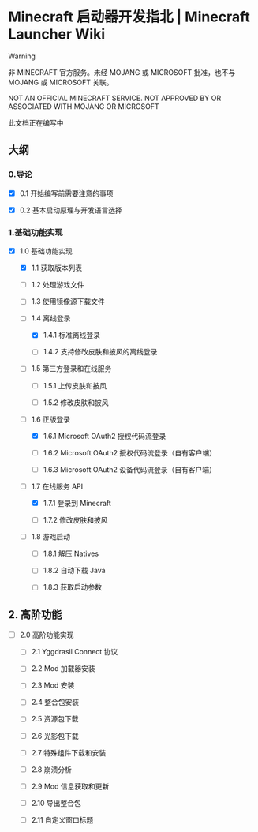 # Minecraft 启动器开发指北 | Minecraft Launcher Wiki

>[!WARNING]
>
>非 MINECRAFT 官方服务。未经 MOJANG 或 MICROSOFT 批准，也不与 MOJANG 或 MICROSOFT 关联。
>
>NOT AN OFFICIAL MINECRAFT SERVICE. NOT APPROVED BY OR ASSOCIATED WITH MOJANG OR MICROSOFT
>
>
>此文档正在编写中


## 大纲

### 0.导论

- [x] 0.1 开始编写前需要注意的事项

- [x] 0.2 基本启动原理与开发语言选择

### 1.基础功能实现

- [x] 1.0 基础功能实现

    - [x] 1.1 获取版本列表

    - [ ] 1.2 处理游戏文件

    - [ ] 1.3 使用镜像源下载文件

    - [ ] 1.4 离线登录

        - [x] 1.4.1 标准离线登录
         
        - [ ] 1.4.2 支持修改皮肤和披风的离线登录

    - [ ] 1.5 第三方登录和在线服务

        - [ ] 1.5.1 上传皮肤和披风
     
        - [ ] 1.5.2 修改皮肤和披风

    - [ ] 1.6 正版登录

        - [x] 1.6.1 Microsoft OAuth2 授权代码流登录
 
        - [ ] 1.6.2 Microsoft OAuth2 授权代码流登录（自有客户端）
     
        - [ ] 1.6.3 Microsoft OAuth2 设备代码流登录（自有客户端）

    - [ ] 1.7 在线服务 API

        - [x] 1.7.1 登录到 Minecraft
     
        - [ ] 1.7.2 修改皮肤和披风
     
    - [ ] 1.8 游戏启动

        - [ ] 1.8.1 解压 Natives
     
        - [ ] 1.8.2 自动下载 Java
     
        - [ ] 1.8.3 获取启动参数

## 2. 高阶功能
      
- [ ] 2.0 高阶功能实现

    - [ ] 2.1 Yggdrasil Connect 协议
     
    - [ ] 2.2 Mod 加载器安装
     
    - [ ] 2.3 Mod 安装
     
    - [ ] 2.4 整合包安装
     
    - [ ] 2.5 资源包下载
     
    - [ ] 2.6 光影包下载
     
    - [ ] 2.7 特殊组件下载和安装
     
    - [ ] 2.8 崩溃分析
     
    - [ ] 2.9 Mod 信息获取和更新
     
    - [ ] 2.10 导出整合包
     
    - [ ] 2.11 自定义窗口标题
